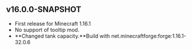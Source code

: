 ## v16.0.0-SNAPSHOT
* First release for Minecraft 1.16.1
* No support of tooltip mod.
* **Changed tank capacity.**Build with net.minecraftforge:forge:1.16.1-32.0.6

